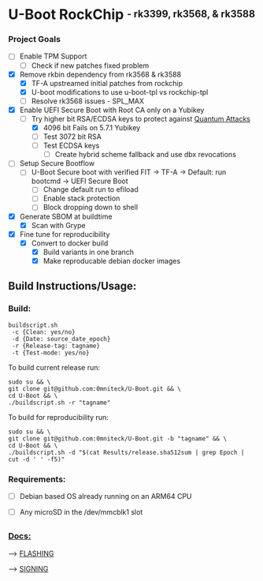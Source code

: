 # U-Boot RockChip <sup><sub>- rk3399, rk3568, & rk3588</sub></sup>

### Project Goals
* [ ] Enable TPM Support
  * [ ] Check if new patches fixed problem
* [x] Remove rkbin dependency from rk3568 & rk3588
  * [x] TF-A upstreamed initial patches from rockchip
  * [x] U-boot modifications to use u-boot-tpl vs rockchip-tpl
  * [ ] Resolve rk3568 issues - SPL_MAX
* [x] Enable UEFI Secure Boot with Root CA only on a Yubikey
  * [ ] Try higher bit RSA/ECDSA keys to protect against [Quantum Attacks](https://www.youtube.com/redirect?event=video_description&redir_token=QUFFLUhqbENJQmx3b3pWV2F0YU9tMG8yRGxTb1c1cElQUXxBQ3Jtc0ttRTJtRFlmMGE4cnQxa2Q0WE54VTNnM05BSGlGdVExMkJicWszTlBHRE0tNk4xUDBhQU1EMVY4Zm8ySVNfa0pIbDVockhiUzBjLWs0YnZiRlJPRkFaV3BvUFc1T0t1VWR3RFV1VW1KNV9xdGdZOEYtYw&q=https%3A%2F%2Fwww.csoonline.com%2Farticle%2F3562701%2Fchinese-researchers-break-rsa-encryption-with-a-quantum-computer.html&v=_iSih4KI_qQ)
    * [x] 4096 bit Fails on 5.7.1 Yubikey
    * [ ] Test 3072 bit RSA
    * [ ] Test ECDSA keys
      * [ ] Create hybrid scheme fallback and use dbx revocations
* [ ] Setup Secure Bootflow
  * [ ] U-Boot Secure boot with verified FIT -> TF-A -> Default: run bootcmd -> UEFI Secure Boot
    * [ ] Change default run to efiload
    * [ ] Enable stack protection
    * [ ] Block dropping down to shell
* [x] Generate SBOM at buildtime
  * [x] Scan with Grype
* [x] Fine tune for reproducibility
  * [x] Convert to docker build
    * [x] Build variants in one branch
    * [x] Make reproducable debian docker images

## Build Instructions/Usage:

### Build:

```
buildscript.sh
 -c {Clean: yes/no}
 -d {Date: source_date_epoch}
 -r {Release-tag: tagname}
 -t {Test-mode: yes/no}
```

To build current release run:

```
sudo su && \
git clone git@github.com:0mniteck/U-Boot.git && \
cd U-Boot && \
./buildscript.sh -r "tagname"
```

To build for reproducibility run:

```
sudo su && \
git clone git@github.com:0mniteck/U-Boot.git -b "tagname" && \
cd U-Boot && \
./buildscript.sh -d "$(cat Results/release.sha512sum | grep Epoch | cut -d ' ' -f5)"
```

### Requirements:

* [ ] Debian based OS already running on an ARM64 CPU

* [ ] Any microSD in the /dev/mmcblk1 slot

## 

### [Docs:](https://github.com/0mniteck/U-Boot/tree/Docs/docs)

--> [FLASHING](https://github.com/0mniteck/U-Boot/blob/Docs/docs/FLASH.md)

--> [SIGNING](https://github.com/0mniteck/U-Boot/blob/Docs/docs/SIGN.md)
